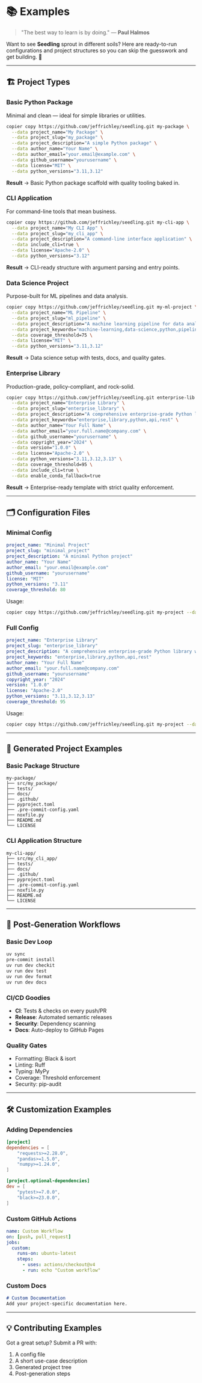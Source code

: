 # 📚 Examples

> "The best way to learn is by doing."
> — **Paul Halmos**

Want to see **Seedling** sprout in different soils? Here are ready-to-run configurations and project structures so you can skip the guesswork and get building. 🌱

---

## 🏗 Project Types

### Basic Python Package

Minimal and clean — ideal for simple libraries or utilities.

```bash
copier copy https://github.com/jeffrichley/seedling.git my-package \
  --data project_name="My Package" \
  --data project_slug="my_package" \
  --data project_description="A simple Python package" \
  --data author_name="Your Name" \
  --data author_email="your.email@example.com" \
  --data github_username="yourusername" \
  --data license="MIT" \
  --data python_versions="3.11,3.12"
```

**Result** → Basic Python package scaffold with quality tooling baked in.

### CLI Application

For command-line tools that mean business.

```bash
copier copy https://github.com/jeffrichley/seedling.git my-cli-app \
  --data project_name="My CLI App" \
  --data project_slug="my_cli_app" \
  --data project_description="A command-line interface application" \
  --data include_cli=true \
  --data license="Apache-2.0" \
  --data python_versions="3.12"
```

**Result** → CLI-ready structure with argument parsing and entry points.

### Data Science Project

Purpose-built for ML pipelines and data analysis.

```bash
copier copy https://github.com/jeffrichley/seedling.git my-ml-project \
  --data project_name="ML Pipeline" \
  --data project_slug="ml_pipeline" \
  --data project_description="A machine learning pipeline for data analysis" \
  --data project_keywords="machine-learning,data-science,python,pipeline" \
  --data coverage_threshold=75 \
  --data license="MIT" \
  --data python_versions="3.11,3.12"
```

**Result** → Data science setup with tests, docs, and quality gates.

### Enterprise Library

Production-grade, policy-compliant, and rock-solid.

```bash
copier copy https://github.com/jeffrichley/seedling.git enterprise-lib \
  --data project_name="Enterprise Library" \
  --data project_slug="enterprise_library" \
  --data project_description="A comprehensive enterprise-grade Python library" \
  --data project_keywords="enterprise,library,python,api,rest" \
  --data author_name="Your Full Name" \
  --data author_email="your.full.name@company.com" \
  --data github_username="yourusername" \
  --data copyright_year="2024" \
  --data version="1.0.0" \
  --data license="Apache-2.0" \
  --data python_versions="3.11,3.12,3.13" \
  --data coverage_threshold=95 \
  --data include_cli=true \
  --data enable_conda_fallback=true
```

**Result** → Enterprise-ready template with strict quality enforcement.

---

## 🗂 Configuration Files

### Minimal Config

```yaml
project_name: "Minimal Project"
project_slug: "minimal_project"
project_description: "A minimal Python project"
author_name: "Your Name"
author_email: "your.email@example.com"
github_username: "yourusername"
license: "MIT"
python_versions: "3.11"
coverage_threshold: 80
```

Usage:

```bash
copier copy https://github.com/jeffrichley/seedling.git my-project --data-file minimal-config.yaml
```

### Full Config

```yaml
project_name: "Enterprise Library"
project_slug: "enterprise_library"
project_description: "A comprehensive enterprise-grade Python library with full CI/CD, documentation, and quality tooling"
project_keywords: "enterprise,library,python,api,rest"
author_name: "Your Full Name"
author_email: "your.full.name@company.com"
github_username: "yourusername"
copyright_year: "2024"
version: "1.0.0"
license: "Apache-2.0"
python_versions: "3.11,3.12,3.13"
coverage_threshold: 95
```

Usage:

```bash
copier copy https://github.com/jeffrichley/seedling.git my-project --data-file full-config.yaml
```

---

## 📂 Generated Project Examples

### Basic Package Structure

```
my-package/
├── src/my_package/
├── tests/
├── docs/
├── .github/
├── pyproject.toml
├── .pre-commit-config.yaml
├── noxfile.py
├── README.md
└── LICENSE
```

### CLI Application Structure

```
my-cli-app/
├── src/my_cli_app/
├── tests/
├── docs/
├── .github/
├── pyproject.toml
├── .pre-commit-config.yaml
├── noxfile.py
├── README.md
└── LICENSE
```

---

## 🔄 Post-Generation Workflows

### Basic Dev Loop

```bash
uv sync
pre-commit install
uv run dev checkit
uv run dev test
uv run dev format
uv run dev docs
```

### CI/CD Goodies

* **CI**: Tests & checks on every push/PR
* **Release**: Automated semantic releases
* **Security**: Dependency scanning
* **Docs**: Auto-deploy to GitHub Pages

### Quality Gates

* Formatting: Black & isort
* Linting: Ruff
* Typing: MyPy
* Coverage: Threshold enforcement
* Security: pip-audit

---

## 🛠 Customization Examples

### Adding Dependencies

```toml
[project]
dependencies = [
    "requests>=2.28.0",
    "pandas>=1.5.0",
    "numpy>=1.24.0",
]

[project.optional-dependencies]
dev = [
    "pytest>=7.0.0",
    "black>=23.0.0",
]
```

### Custom GitHub Actions

```yaml
name: Custom Workflow
on: [push, pull_request]
jobs:
  custom:
    runs-on: ubuntu-latest
    steps:
      - uses: actions/checkout@v4
      - run: echo "Custom workflow"
```

### Custom Docs

```markdown
# Custom Documentation
Add your project-specific documentation here.
```

---

## 💡 Contributing Examples

Got a great setup? Submit a PR with:

1. A config file
2. A short use-case description
3. Generated project tree
4. Post-generation steps
